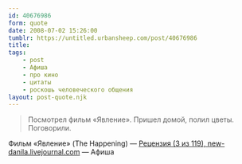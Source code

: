 ```yaml
---
id: 40676986
form: quote
date: 2008-07-02 15:26:00
tumblr: https://untitled.urbansheep.com/post/40676986
title: 
tags:
    - post
    - Афиша
    - про кино
    - цитаты
    - роскошь человеческого общения
layout: post-quote.njk
---
```


<blockquote>
Посмотрел фильм «Явление». Пришел домой, полил цветы. Поговорили.
</blockquote>

Фильм «Явление» (The Happening) — <a href="http://www.afisha.ru/review/movies/229380/">Рецензия (3 из 119), new-danila.livejournal.com</a> — Афиша
